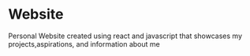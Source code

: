 # Website
 Personal Website created using react and javascript that showcases my projects,aspirations, and information about me

